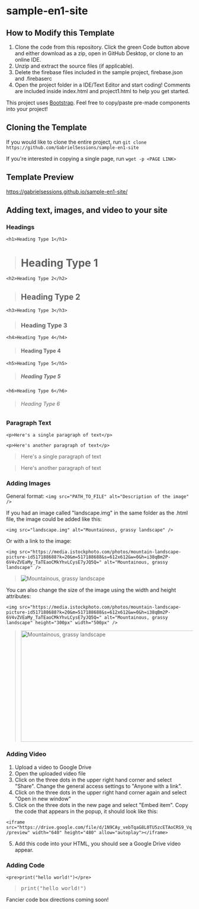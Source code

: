 # sample-en1-site
## How to Modify this Template
1. Clone the code from this repository. Click the green Code button above and either download as a zip, open in GitHub Desktop, or clone to an online IDE.
2. Unzip and extract the source files (if applicable).
3. Delete the firebase files included in the sample project, firebase.json and .firebaserc
4. Open the project folder in a IDE/Text Editor and start coding! Comments are included inside index.html and project1.html to help you get started.

This project uses [Bootstrap](https://getbootstrap.com/). Feel free to copy/paste pre-made components into your project!

## Cloning the Template
If you would like to clone the entire project, run `git clone https://github.com/GabrielSessions/sample-en1-site`

If you're interested in copying a single page, run `wget -p <PAGE LINK>`

## Template Preview
https://gabrielsessions.github.io/sample-en1-site/

## Adding text, images, and video to your site
### Headings
`<h1>Heading Type 1</h1>`
> # Heading Type 1

`<h2>Heading Type 2</h2>`
> ## Heading Type 2

`<h3>Heading Type 3</h3>`
> ### Heading Type 3

`<h4>Heading Type 4</h4>`
> #### Heading Type 4

`<h5>Heading Type 5</h5>`
> ##### Heading Type 5

`<h6>Heading Type 6</h6>`
> ###### Heading Type 6

### Paragraph Text
`<p>Here's a single paragraph of text</p>`

`<p>Here's another paragraph of text</p>`

> Here's a single paragraph of text

> Here's another paragraph of text

### Adding Images
General format: `<img src="PATH_TO_FILE" alt="Description of the image" />`

If you had an image called "landscape.img" in the same folder as the .html file, the image could be added like this:

`<img src="landscape.img" alt="Mountainous, grassy landscape" />`

Or with a link to the image:

`<img src="https://media.istockphoto.com/photos/mountain-landscape-picture-id517188688?k=20&m=517188688&s=612x612&w=0&h=i38qBm2P-6V4vZVEaMy_TaTEaoCMkYhvLCysE7yJQ5Q=" alt="Mountainous, grassy landscape" />`

> <img src="https://media.istockphoto.com/photos/mountain-landscape-picture-id517188688?k=20&m=517188688&s=612x612&w=0&h=i38qBm2P-6V4vZVEaMy_TaTEaoCMkYhvLCysE7yJQ5Q=" alt="Mountainous, grassy landscape" />

You can also change the size of the image using the width and height attributes:

`<img src="https://media.istockphoto.com/photos/mountain-landscape-picture-id517188688?k=20&m=517188688&s=612x612&w=0&h=i38qBm2P-6V4vZVEaMy_TaTEaoCMkYhvLCysE7yJQ5Q=" alt="Mountainous, grassy landscape" height="300px" width="500px" />`

> <img src="https://media.istockphoto.com/photos/mountain-landscape-picture-id517188688?k=20&m=517188688&s=612x612&w=0&h=i38qBm2P-6V4vZVEaMy_TaTEaoCMkYhvLCysE7yJQ5Q=" alt="Mountainous, grassy landscape" height="300px" width="500px" />

### Adding Video
1. Upload a video to Google Drive
2. Open the uploaded video file
3. Click on the three dots in the upper right hand corner and select "Share". Change the general access settings to "Anyone with a link".
3. Click on the three dots in the upper right hand corner again and select "Open in new window"
4. Click on the three dots in the new page and select "Embed item". Copy the code that appears in the popup, it should look like this:

`<iframe src="https://drive.google.com/file/d/1N9CAy_vebTqaG8L0TU5zcETAoCRS9_Vq/preview" width="640" height="480" allow="autoplay"></iframe>`

5. Add this code into your HTML, you should see a Google Drive video appear.

### Adding Code

`<pre>print("hello world!")</pre>`

> <pre>print("hello world!")</pre>

Fancier code box directions coming soon!
